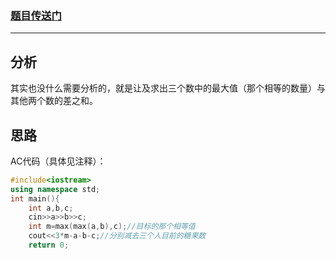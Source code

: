 ### [题目传送门](https://www.luogu.com.cn/problem/AT_joig2021_a)



------------


## 分析
其实也没什么需要分析的，就是让及求出三个数中的最大值（那个相等的数量）与其他两个数的差之和。

## 思路
AC代码（具体见注释）：

```cpp
#include<iostream>
using namespace std;
int main(){
	int a,b,c;
	cin>>a>>b>>c;
	int m=max(max(a,b),c);//目标的那个相等值
	cout<<3*m-a-b-c;//分别减去三个人目前的糖果数
	return 0;
```